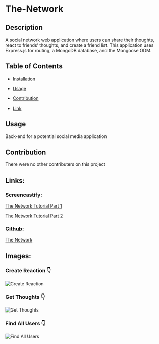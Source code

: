 # The-Network

## Description
A social network web application where users can share their thoughts, react to friends’ thoughts, and create a friend list. This application uses Express.js for routing, a MongoDB database, and the Mongoose ODM.

## Table of Contents
* [Installation](#installation)

* [Usage](#usage)

* [Contribution](#contribution)

* [Link](#link)

## Usage
Back-end for a potential social media application

## Contribution
There were no other contributers on this project

## Links: 

### Screencastify:
[The Network Tutorial Part 1](https://watch.screencastify.com/v/s76qTX3BnSer2ED4E3RY)

[The Network Tutorial Part 2](https://watch.screencastify.com/v/sFkz3RTN6DAhX3cumF7M)

### Github: 
[The Network](https://github.com/hallerhc/The-Network)

## Images:
### Create Reaction 👇
![Create Reaction](https://user-images.githubusercontent.com/100663920/185263406-90a220b6-a015-4765-b750-24ffb13f53e1.png)

### Get Thoughts 👇
![Get Thoughts](https://user-images.githubusercontent.com/100663920/185263492-713fa549-c930-478f-ac1c-3c55264de540.png)

### Find All Users 👇
![Find All Users](https://user-images.githubusercontent.com/100663920/185263530-bc0193a2-8099-459e-b808-8dd918de3466.png)



